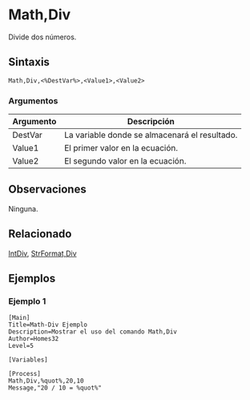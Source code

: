 # Math,Div

Divide dos números.

## Sintaxis

```pebakery
Math,Div,<%DestVar%>,<Value1>,<Value2>
```

### Argumentos

| Argumento | Descripción |
| --- | --- |
| DestVar | La variable donde se almacenará el resultado. |
| Value1 | El primer valor en la ecuación. |
| Value2 | El segundo valor en la ecuación. |

## Observaciones

Ninguna.

## Relacionado

[IntDiv](./IntDiv.md), [StrFormat,Div](../String/Div.md)

## Ejemplos

### Ejemplo 1

```pebakery
[Main]
Title=Math-Div Ejemplo
Description=Mostrar el uso del comando Math,Div
Author=Homes32
Level=5

[Variables]

[Process]
Math,Div,%quot%,20,10
Message,"20 / 10 = %quot%"
```
